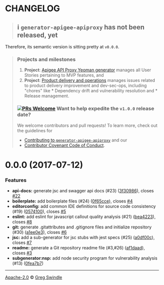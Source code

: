 CHANGELOG
========

> ## :information_source: `generator-apigee-apiproxy` has not been released, yet
>
Therefore, its semantic version is sitting pretty at `v0.0.0`.
>
> ### Projects and milestones
>
> 1. **Project**: [Apigee API Proxy Yeoman generator](https://github.com/gregswindle/generator-apigee-apiproxy/projects/2) manages all User Stories pertaining to MVP features, and
> 2. **Project**: [Product delivery and operations](https://github.com/gregswindle/generator-apigee-apiproxy/projects/1) manages issues related to product delivery improvement and dev-sec-ops, including "chores" like
    * Dependency drift and vulnerability resolution and
    * Release management.
>
> ### [![PRs Welcome][makeapullrequest-image]][makeapullrequest-url] Want to help expedite the `v1.0.0` release date?
>
> We welcome contributors and pull requests! To learn more, check out the guidelines for
>
> * [Contributing to `generator-apigee-apiproxy`](./.github/CONTRIBUTING.md) and our
> * [Contributor Covenant Code of Conduct][code-of-conduct-url].


<a name="0.0.0"></a>
# 0.0.0 (2017-07-12)


### Features

* **api-docs:** generate jsc and swagger api docs (#23) ([3f30986](https://github.com/gregswindle/generator-apigee-apiproxy/commit/3f30986)), closes [#22](https://github.com/gregswindle/generator-apigee-apiproxy/issues/22)
* **boilerplate:** add boilerplate files (#24) ([0f65cce](https://github.com/gregswindle/generator-apigee-apiproxy/commit/0f65cce)), closes [#4](https://github.com/gregswindle/generator-apigee-apiproxy/issues/4)
* **editorconfig:** add common IDE definitions for source code consistency (#19) ([0574100](https://github.com/gregswindle/generator-apigee-apiproxy/commit/0574100)), closes [#5](https://github.com/gregswindle/generator-apigee-apiproxy/issues/5)
* **eslint:** add eslint for javascript callout quality analysis (#21) ([bea4223](https://github.com/gregswindle/generator-apigee-apiproxy/commit/bea4223)), closes [#8](https://github.com/gregswindle/generator-apigee-apiproxy/issues/8)
* **git:** generate .gitattributes and .gitignore files and initialize repository (#30) ([a1ee0e3](https://github.com/gregswindle/generator-apigee-apiproxy/commit/a1ee0e3)), closes [#6](https://github.com/gregswindle/generator-apigee-apiproxy/issues/6)
* **jsc:** add a sub-generator for jsc stubs with jest specs (#25) ([a0df00c](https://github.com/gregswindle/generator-apigee-apiproxy/commit/a0df00c)), closes [#7](https://github.com/gregswindle/generator-apigee-apiproxy/issues/7)
* **readme:** generate a Git repository readme file (#3,#26) ([af1daad](https://github.com/gregswindle/generator-apigee-apiproxy/commit/af1daad)), closes [#3](https://github.com/gregswindle/generator-apigee-apiproxy/issues/3)
* **subgenerator:nsp:** add node security program for vulnerability analysis (#13) ([0fea7b7](https://github.com/gregswindle/generator-apigee-apiproxy/commit/0fea7b7))

---

[Apache-2.0][license-url] © [Greg Swindle][author-url]


[author-url]: https://github.com/gregswindle
[code-of-conduct-url]: .github/CODE_OF_CONDUCT.md
[license-image]: https://img.shields.io/badge/License-Apache%202.0-blue.svg?style=flat
[license-url]: ./LICENSE
[makeapullrequest-image]: https://img.shields.io/badge/PRs-welcome-brightgreen.svg?style=flat
[makeapullrequest-url]: http://makeapullrequest.com

